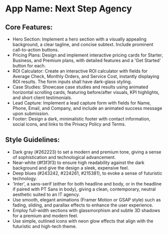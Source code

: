 # **App Name**: Next Step Agency

## Core Features:

- Hero Section: Implement a hero section with a visually appealing background, a clear tagline, and concise subtext. Include prominent call-to-action buttons.
- Pricing Plans: Design and implement interactive pricing cards for Starter, Business, and Premium plans, with detailed features and a 'Get Started' button for each.
- ROI Calculator: Create an interactive ROI calculator with fields for Average Check, Monthly Orders, and Service Cost, instantly displaying ROI results. The form inputs shall have dark-glass styling.
- Case Studies: Showcase case studies and results using animated horizontal scrolling cards, featuring before/after visuals, KPI highlights, and short client testimonials.
- Lead Capture: Implement a lead capture form with fields for Name, Phone, Email, and Company, and include an animated success message upon submission.
- Footer: Design a dark, minimalistic footer with contact information, social icons, and links to the Privacy Policy and Terms.

## Style Guidelines:

- Dark gray (#262223) to set a modern and premium tone, giving a sense of sophistication and technological advancement.
- Near-white (#f3f3f3) to ensure high readability against the dark background and give the design a sleek, expensive feel.
- Deep blues (#243242, #224261, #215381), to evoke a sense of futuristic technology.
- 'Inter', a sans-serif (either for both headline and body, or in the headline if paired with PT Sans in body), giving a clean, contemporary, neutral aesthetic suited to an IT agency.
- Use smooth, elegant animations (Framer Motion or GSAP style) such as fading, sliding, and parallax effects to enhance the user experience.
- Employ full-width sections with glassmorphism and subtle 3D shadows for a premium and modern feel.
- Use simple, outlined icons with neon glow effects that align with the futuristic and high-tech theme.
